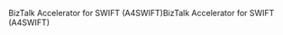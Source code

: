 <span data-ttu-id="a8c69-101">BizTalk Accelerator for SWIFT (A4SWIFT)</span><span class="sxs-lookup"><span data-stu-id="a8c69-101">BizTalk Accelerator for SWIFT (A4SWIFT)</span></span>